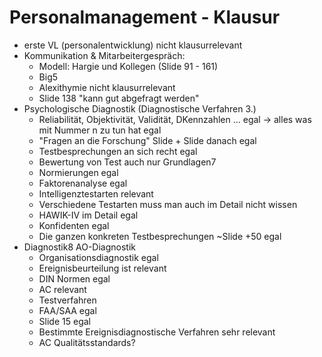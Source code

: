 # Personalmanagement - Klausur

- erste VL (personalentwicklung) nicht klausurrelevant
- Kommunikation & Mitarbeitergespräch:
  - Modell: Hargie und Kollegen (Slide 91 - 161)
  - Big5
  - Alexithymie nicht klausurrelevant
  - Slide 138 "kann gut abgefragt werden"
- Psychologische Diagnostik (Diagnostische Verfahren 3.)
  - Reliabilität, Objektivität, Validität, DKennzahlen ... egal &rarr; alles was mit Nummer n zu tun hat egal
  - "Fragen an die Forschung" Slide + Slide danach egal
  - Testbesprechungen an sich recht egal
  - Bewertung von Test auch nur Grundlagen7
  - Normierungen egal
  - Faktorenanalyse egal
  - Intelligenztestarten relevant
  - Verschiedene Testarten muss man auch im Detail nicht wissen
  - HAWIK-IV im Detail egal
  - Konfidenten egal
  - Die ganzen konkreten Testbesprechungen ~Slide +50 egal
- Diagnostik8 AO-Diagnostik
  - Organisationsdiagnostik egal
  - Ereignisbeurteilung ist relevant
  - DIN Normen egal
  - AC relevant
  - Testverfahren
  - FAA/SAA egal
  - Slide 15 egal
  - Bestimmte Ereignisdiagnostische Verfahren sehr relevant
  - AC Qualitätsstandards?